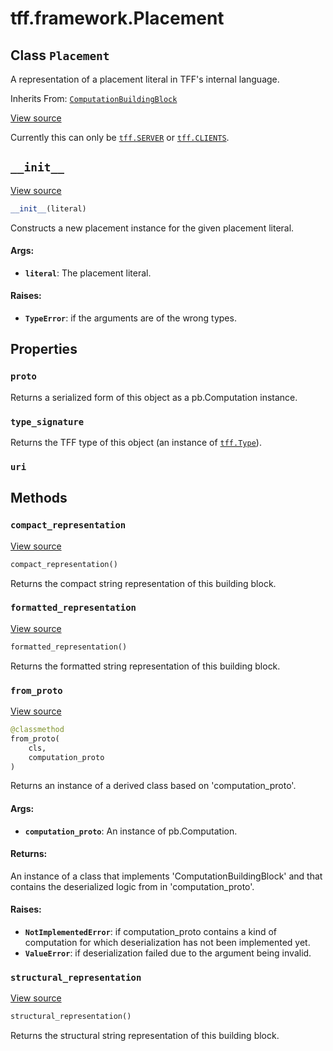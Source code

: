 <div itemscope itemtype="http://developers.google.com/ReferenceObject">
<meta itemprop="name" content="tff.framework.Placement" />
<meta itemprop="path" content="Stable" />
<meta itemprop="property" content="proto"/>
<meta itemprop="property" content="type_signature"/>
<meta itemprop="property" content="uri"/>
<meta itemprop="property" content="__init__"/>
<meta itemprop="property" content="compact_representation"/>
<meta itemprop="property" content="formatted_representation"/>
<meta itemprop="property" content="from_proto"/>
<meta itemprop="property" content="structural_representation"/>
</div>

# tff.framework.Placement

## Class `Placement`

A representation of a placement literal in TFF's internal language.

Inherits From:
[`ComputationBuildingBlock`](../../tff/framework/ComputationBuildingBlock.md)

<a target="_blank" href="http://github.com/tensorflow/federated/tree/master/tensorflow_federated/python/core/impl/computation_building_blocks.py">View
source</a>

<!-- Placeholder for "Used in" -->

Currently this can only be
<a href="../../tff.md#SERVER"><code>tff.SERVER</code></a> or
<a href="../../tff.md#CLIENTS"><code>tff.CLIENTS</code></a>.

<h2 id="__init__"><code>__init__</code></h2>

<a target="_blank" href="http://github.com/tensorflow/federated/tree/master/tensorflow_federated/python/core/impl/computation_building_blocks.py">View
source</a>

```python
__init__(literal)
```

Constructs a new placement instance for the given placement literal.

#### Args:

*   <b>`literal`</b>: The placement literal.

#### Raises:

*   <b>`TypeError`</b>: if the arguments are of the wrong types.

## Properties

<h3 id="proto"><code>proto</code></h3>

Returns a serialized form of this object as a pb.Computation instance.

<h3 id="type_signature"><code>type_signature</code></h3>

Returns the TFF type of this object (an instance of
<a href="../../tff/Type.md"><code>tff.Type</code></a>).

<h3 id="uri"><code>uri</code></h3>

## Methods

<h3 id="compact_representation"><code>compact_representation</code></h3>

<a target="_blank" href="http://github.com/tensorflow/federated/tree/master/tensorflow_federated/python/core/impl/computation_building_blocks.py">View
source</a>

```python
compact_representation()
```

Returns the compact string representation of this building block.

<h3 id="formatted_representation"><code>formatted_representation</code></h3>

<a target="_blank" href="http://github.com/tensorflow/federated/tree/master/tensorflow_federated/python/core/impl/computation_building_blocks.py">View
source</a>

```python
formatted_representation()
```

Returns the formatted string representation of this building block.

<h3 id="from_proto"><code>from_proto</code></h3>

<a target="_blank" href="http://github.com/tensorflow/federated/tree/master/tensorflow_federated/python/core/impl/computation_building_blocks.py">View
source</a>

```python
@classmethod
from_proto(
    cls,
    computation_proto
)
```

Returns an instance of a derived class based on 'computation_proto'.

#### Args:

*   <b>`computation_proto`</b>: An instance of pb.Computation.

#### Returns:

An instance of a class that implements 'ComputationBuildingBlock' and that
contains the deserialized logic from in 'computation_proto'.

#### Raises:

*   <b>`NotImplementedError`</b>: if computation_proto contains a kind of
    computation for which deserialization has not been implemented yet.
*   <b>`ValueError`</b>: if deserialization failed due to the argument being
    invalid.

<h3 id="structural_representation"><code>structural_representation</code></h3>

<a target="_blank" href="http://github.com/tensorflow/federated/tree/master/tensorflow_federated/python/core/impl/computation_building_blocks.py">View
source</a>

```python
structural_representation()
```

Returns the structural string representation of this building block.
